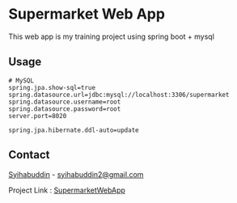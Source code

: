 # Supermarket Web App

This web app is my training project using spring boot + mysql

## Usage

```
# MySQL
spring.jpa.show-sql=true
spring.datasource.url=jdbc:mysql://localhost:3306/supermarket
spring.datasource.username=root
spring.datasource.password=root
server.port=8020

spring.jpa.hibernate.ddl-auto=update
```

## Contact
[Syihabuddin](https://instagram.com/syihabuddin2) - syihabuddin2@gmail.com

Project Link : [SupermarketWebApp](https://github.com/syihabuddin2)